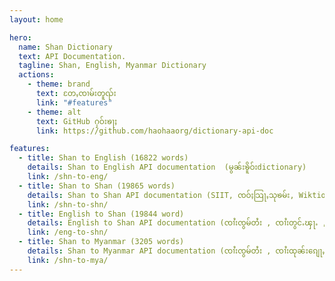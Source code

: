 ```yaml
---
layout: home

hero:
  name: Shan Dictionary
  text: API Documentation.
  tagline: Shan, English, Myanmar Dictionary 
  actions:
    - theme: brand
      text: တႄႇၸၢမ်းတူၺ်း
      link: "#features"
    - theme: alt
      text: GitHub ႁဝ်းၶႃႈ
      link: https://github.com/haohaaorg/dictionary-api-doc

features:
  - title: Shan to English (16822 words)
    details: Shan to English API documentation  (မွၼ်းၶိူဝ်းdictionary)
    link: /shn-to-eng/
  - title: Shan to Shan (19865 words)
    details: Shan to Shan API documentation (SIIT, ၸဝ်ႈသြႃႇသုၶမ်း, Wiktionary)
    link: /shn-to-shn/
  - title: English to Shan (19844 word)
    details: English to Shan API documentation (ၸၢႆးၸွမ်တႆး , ၸၢႆးတွင်ႉၾႃႉ , ၼေႃႇသႅင်ၾႃႉ)
    link: /eng-to-shn/
  - title: Shan to Myanmar (3205 words)
    details: Shan to Myanmar API documentation (ၸၢႆးၸွမ်တႆး , ၸၢႆးထုၼ်းၵျေႃႇ , Shan Unicode Team)
    link: /shn-to-mya/
---
```

